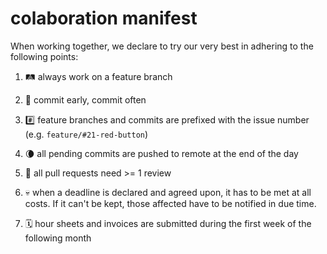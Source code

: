 # colaboration manifest

When working together, we declare to try our very best in adhering to the following points:

1. 🛤 always work on a feature branch

2. 🏇 commit early, commit often

3. #️⃣ feature branches and commits are prefixed with the issue number (e.g. `feature/#21-red-button`)

4. 🌘 all pending commits are pushed to remote at the end of the day

5. 👀 all pull requests need >= 1 review

6. 💀 when a deadline is declared and agreed upon, it has to be met at all costs. If it can't be kept, those affected have to be notified in due time.

7. 🗓 hour sheets and invoices are submitted during the first week of the following month
